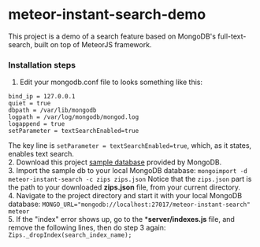 # meteor-instant-search-demo
This project is a demo of a search feature based on MongoDB's full-text-search, built on top of MeteorJS framework.

### Installation steps
1. Edit your mongodb.conf file to looks something like this:
```
bind_ip = 127.0.0.1
quiet = true
dbpath = /var/lib/mongodb
logpath = /var/log/mongodb/mongod.log
logappend = true
setParameter = textSearchEnabled=true
```
The key line is `setParameter = textSearchEnabled=true`, which, as it states, enables text search.  
2. Download this project [sample database](http://media.mongodb.org/zips.json?_ga=1.43800419.799148726.1404742229) provided by MongoDB.  
3. Import the sample db to your local MongoDB database:
`mongoimport -d meteor-instant-search -c zips zips.json`
Notice that the `zips.json` part is the path to your downloaded **zips.json** file, from your current directory.  
4. Navigate to the project directory and start it with your local MongoDB database:
`MONGO_URL="mongodb://localhost:27017/meteor-instant-search" meteor`  
5. If the "index" error shows up, go to the ***server/indexes.js** file, and remove the following lines, then do step 3 again:
`Zips._dropIndex(search_index_name);`
